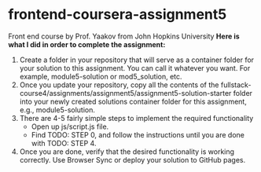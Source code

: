 # frontend-coursera-assignment5
Front end course by Prof. Yaakov from John Hopkins University
<b> Here is what I did in order to complete the assignment:
</b>
<ol>
  <li>Create a folder in your repository that will serve as a container folder for your solution to this assignment. You can call it whatever you want. For example, module5-solution or mod5_solution, etc.</li>  
  <li>Once you update your repository, copy all the contents of the fullstack-course4/assignments/assignment5/assignment5-solution-starter folder into your newly created solutions container folder for this assignment, e.g., module5-solution.</li>
  <li>There are 4-5 fairly simple steps to implement the required functionality
    <ul>
      <li>Open up js/script.js file.</li>
      <li>Find TODO: STEP 0, and follow the instructions until you are done with TODO: STEP 4. </li>
    </ul>
  </li>
  <li>Once you are done, verify that the desired functionality is working correctly. Use Browser Sync or deploy your solution to GitHub pages.</li>
</ol>
